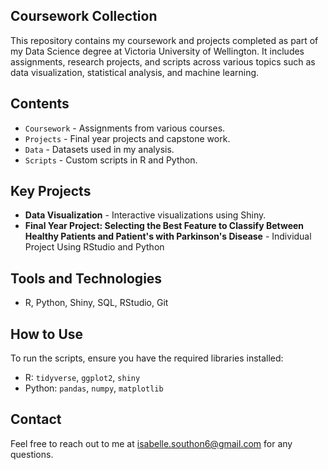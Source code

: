 ## Coursework Collection
This repository contains my coursework and projects completed as part of my Data Science degree at Victoria University of Wellington. It includes assignments, research projects, and scripts across various topics such as data visualization, statistical analysis, and machine learning.

## Contents
- `Coursework` - Assignments from various courses.
- `Projects` - Final year projects and capstone work.
- `Data` - Datasets used in my analysis.
- `Scripts` - Custom scripts in R and Python.

## Key Projects
- **Data Visualization** - Interactive visualizations using Shiny.
- **Final Year Project: Selecting the Best Feature to Classify Between Healthy Patients and Patient's with Parkinson's Disease** - Individual Project Using RStudio and Python

## Tools and Technologies
- R, Python, Shiny, SQL, RStudio, Git

## How to Use
To run the scripts, ensure you have the required libraries installed:
- R: `tidyverse`, `ggplot2`, `shiny`
- Python: `pandas`, `numpy`, `matplotlib`

## Contact
Feel free to reach out to me at [isabelle.southon6@gmail.com](mailto:youremail@example.com) for any questions.

